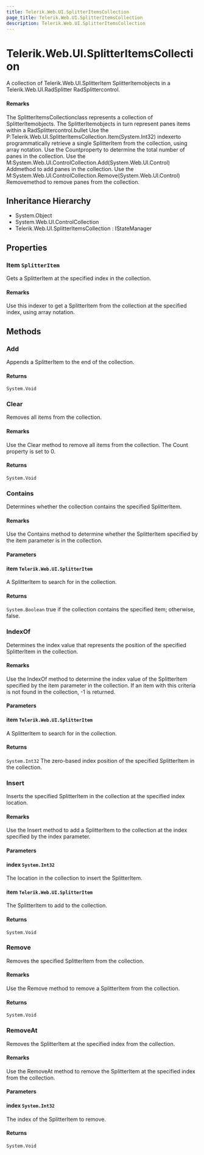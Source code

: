 ```yaml
---
title: Telerik.Web.UI.SplitterItemsCollection
page_title: Telerik.Web.UI.SplitterItemsCollection
description: Telerik.Web.UI.SplitterItemsCollection
---
```


# Telerik.Web.UI.SplitterItemsCollection

A collection of Telerik.Web.UI.SplitterItem SplitterItemobjects in a
                Telerik.Web.UI.RadSplitter RadSplittercontrol.

#### Remarks
The SplitterItemsCollectionclass represents a collection of
                SplitterItemobjects. The SplitterItemobjects in turn represent
                panes items within a RadSplittercontrol.bullet Use the P:Telerik.Web.UI.SplitterItemsCollection.Item(System.Int32) indexerto programmatically retrieve a
                        single SplitterItem from the collection, using array notation.
                    Use the Countproperty to determine the total
                        number of panes in the collection.
                    Use the M:System.Web.UI.ControlCollection.Add(System.Web.UI.Control) Addmethod to add panes in the collection.
                    Use the M:System.Web.UI.ControlCollection.Remove(System.Web.UI.Control) Removemethod to remove panes from the
                        collection.

## Inheritance Hierarchy

* System.Object
* System.Web.UI.ControlCollection
* Telerik.Web.UI.SplitterItemsCollection : IStateManager

## Properties

###  Item `SplitterItem`

Gets a SplitterItem at the specified index in the collection.

#### Remarks
Use this indexer to get a SplitterItem from the collection at the
                specified index, using array notation.

## Methods

###  Add

Appends a SplitterItem to the end of the collection.

#### Returns

`System.Void` 

###  Clear

Removes all items from the collection.

#### Remarks
Use the Clear method to remove all items from the collection. The
                Count property is set to 0.

#### Returns

`System.Void` 

###  Contains

Determines whether the collection contains the specified
                SplitterItem.

#### Remarks
Use the Contains method to determine whether the SplitterItem
            specified by the item parameter is in the collection.

#### Parameters

#### item `Telerik.Web.UI.SplitterItem`

A SplitterItem to search for in the collection.

#### Returns

`System.Boolean` true if the collection contains the specified item; otherwise,
            false.

###  IndexOf

Determines the index value that represents the position of the specified
                SplitterItem in the collection.

#### Remarks
Use the IndexOf method to determine the index value of the
            SplitterItem specified by the item parameter in the collection. If an item
            with this criteria is not found in the collection, -1 is returned.

#### Parameters

#### item `Telerik.Web.UI.SplitterItem`

A SplitterItem to search for in the collection.

#### Returns

`System.Int32` The zero-based index position of the specified SplitterItem in the
            collection.

###  Insert

Inserts the specified SplitterItem in the collection at the specified
                index location.

#### Remarks
Use the Insert method to add a SplitterItem to the collection at
            the index specified by the index parameter.

#### Parameters

#### index `System.Int32`

The location in the collection to insert the SplitterItem.

#### item `Telerik.Web.UI.SplitterItem`

The SplitterItem to add to the collection.

#### Returns

`System.Void` 

###  Remove

Removes the specified SplitterItem from the collection.

#### Remarks
Use the Remove method to remove a SplitterItem from the
            collection.

#### Returns

`System.Void` 

###  RemoveAt

Removes the SplitterItem at the specified index from the collection.

#### Remarks
Use the RemoveAt method to remove the SplitterItem at the
                specified index from the collection.

#### Parameters

#### index `System.Int32`

The index of the SplitterItem to remove.

#### Returns

`System.Void` 

